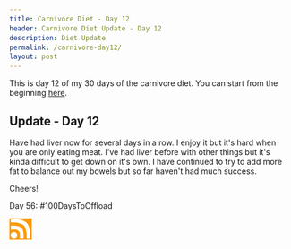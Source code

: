 ```yaml
---
title: Carnivore Diet - Day 12
header: Carnivore Diet Update - Day 12
description: Diet Update
permalink: /carnivore-day12/
layout: post
---
```


This is day 12 of my 30 days of the carnivore diet. You can start from the beginning [here](https://blog.mooreanalysis.com/carnivore/).

## Update - Day 12

Have had liver now for several days in a row. I enjoy it but it's hard when you are only eating meat. I've had liver before with other things but it's kinda difficult to get down on it's own. I have continued to try to add more fat to balance out my bowels but so far haven't had much success.

Cheers!

Day 56: #100DaysToOffload

<a href="https://blog.mooreanalysis.com/feed.xml"><img src="/assets/images/rss_feed.jpg" style="opacity:1;" width="40"/></a>
